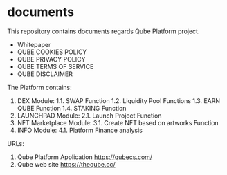 # documents
This repository contains documents regards Qube Platform project.
- Whitepaper
- QUBE COOKIES POLICY
- QUBE PRIVACY POLICY
- QUBE TERMS OF SERVICE
- QUBE DISCLAIMER

The Platform contains:
1. DEX Module:
  1.1. SWAP Function
  1.2. Liquidity Pool Functions
  1.3. EARN QUBE Function
  1.4. STAKING Function
2. LAUNCHPAD Module:
 2.1. Launch Project Function
3. NFT Marketplace Module:
 3.1. Create NFT based on artworks Function
4. INFO Module:
 4.1. Platform Finance analysis
 
 URLs:
 1. Qube Platform Application https://qubecs.com/
 2. Qube web site https://theqube.cc/
